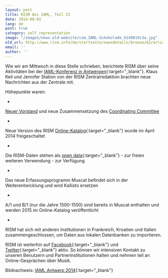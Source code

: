 ```yaml
---
layout: post
title: RISM bei IAML, Teil II
date: 2014-08-01
lang: de
post: true
category: self_representation
image: "/images/news-old-website/csm_IAML-Schokolade_b149819c3a.jpg"
old_url: http://www.rism.info/de/startseite/newsdetails/browse/62/article/64/rism-at-iaml-part-ii.html
email: ''
author: ''
---
```


Wie wir am Mittwoch in diese Stelle schrieben, berichtete RISM über seine Aktivitäten bei der [IAML-Konferenz in Antwerpen](http://www.libraryconservatoryantwerp.be/iaml2014/index.php){:target="_blank"}. Klaus Keil und Jennifer Station von der RISM Zentralredaktion brachten neue Nachrichten aus der Zentrale mit.

Höhepunkte waren:

-

[Neuer Vorstand](/de/unternehmen/verein-internationales-quellenlexikon-der-musik.html#c275 "Öffnet internen Link im aktuellen Fenster") und neue Zusammensetzung des [Coordinating Committee](/de/unternehmen/internationale-partner.html#c117 "Öffnet internen Link im aktuellen Fenster")

-

Neue Version des RISM [Online-Katalog](http://opac.rism.info/){:target="_blank"} wurde im April 2014 freigeschaltet

-

Die RISM-Daten stehen als [open data](https://opac.rism.info/index.php?id=8&L=0&id=8){:target="_blank"} - zur freien weiteren Verwendung - zur Verfügung

-

Das neue Erfassungsprogramm Muscat befindet sich in der Weiterentwicklung und wird Kallisto ersetzen

-

A/1 und B/1 (nur die Jahre 1500-1550) sind bereits in Muscat enthalten und werden 2015 im Online-Katalog veröffentlicht

-

RISM hat sich mit anderen Institutionen in Frankreich, Kroatien und Italien zusammengeschlossen, um Daten aus lokalen Datenbanken zu importieren.


RISM ist weiterhin auf [Facebook](https://www.facebook.com/RISM.info){:target="_blank"} und [Twitter](https://twitter.com/RISM_music){:target="_blank"} aktiv. So können wir intensiven Kontakt zu unseren Benutzern und Partnerinstitutionen halten und nehmen teil an Online-Gesprächen über Musik.

Bildnachweis: [IAML Antwerp 2014](https://www.facebook.com/pages/IAML-Antwerp-2014/485096671599849){:target="_blank"}
